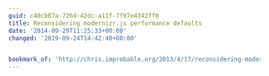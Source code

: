```yaml
---
guid: c40cb07a-726d-42dc-a11f-7f97e4342ff0
title: Reconsidering modernizr.js performance defaults
date: '2014-09-29T11:25:33+00:00'
changed: '2019-09-24T14:42:40+00:00'


bookmark_of: 'http://chris.improbable.org/2013/4/17/reconsidering-modernizr-defaults/'
---
```





